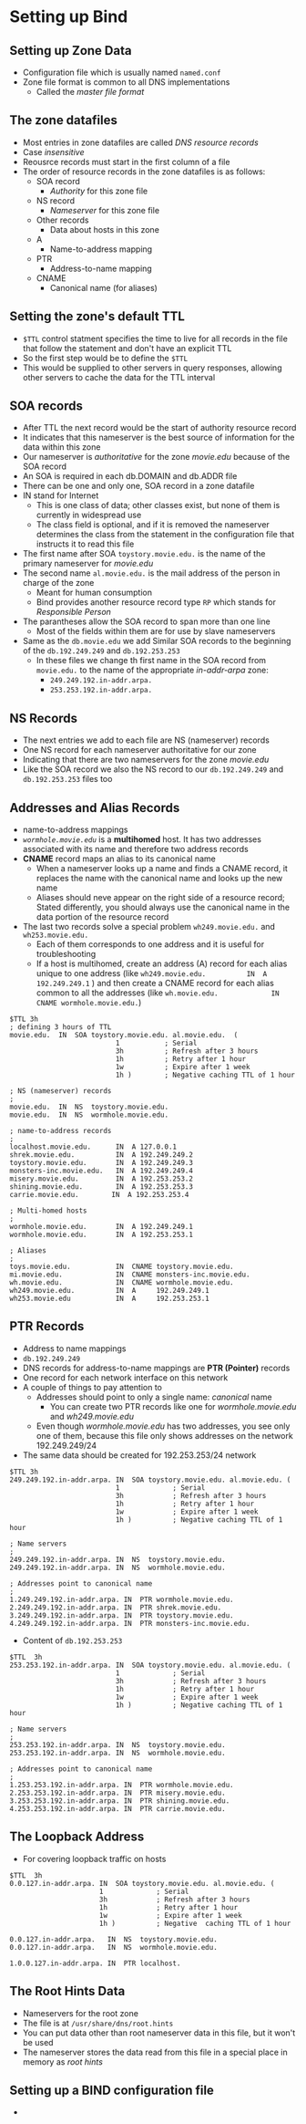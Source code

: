 # Setting up Bind

## Setting up Zone Data

- Configuration file which is usually named `named.conf`
- Zone file format is common to all DNS implementations
  - Called the *master file format*

## The zone datafiles

- Most entries in zone datafiles are called *DNS resource records*
- Case *insensitive*
- Reousrce records must start in the first column of a file
- The order of resource records in the zone datafiles is as follows:
  * SOA record
    - *Authority* for this zone file
  * NS record
    - *Nameserver* for this zone file
  * Other records
    - Data about hosts in this zone
  * A
    - Name-to-address mapping
  * PTR
    - Address-to-name mapping
  * CNAME
    - Canonical name (for aliases)

## Setting the zone's default TTL

- `$TTL` control statment specifies the time to live for all records in the file that follow the statement and don't have an explicit TTL
- So the first step would be to define the `$TTL`
- This would be supplied to other servers in query responses, allowing other servers to cache the data for the TTL interval

## SOA records

- After TTL the next record would be the start of authority resource record
- It indicates that this nameserver is the best source of information for the data within this zone
- Our nameserver is *authoritative* for the zone *movie.edu* because of the SOA record
- An SOA is required in each db.DOMAIN and db.ADDR file
- There can be one and only one, SOA record in a zone datafile
- IN stand for Internet
  - This is one class of data; other classes exist, but none of them is currently in widespread use
  - The class field is optional, and if it is removed the nameserver determines the class from the statement in the configuration file that instructs it to read this file
- The first name after SOA `toystory.movie.edu.` is the name of the primary nameserver for *movie.edu*
- The second name `al.movie.edu.` is the mail address of the person in charge of the zone
  - Meant for human consumption
  - Bind provides another resource record type `RP` which stands for *Responsible Person*
- The parantheses allow the SOA record to span more than one line
  - Most of the fields within them are for use by slave nameservers
- Same as the `db.movie.edu` we add Similar SOA records to the beginning of the `db.192.249.249` and `db.192.253.253`
  - In these files we change th first name in the SOA record from `movie.edu.` to the name of the appropriate *in-addr-arpa* zone:
    * `249.249.192.in-addr.arpa.`
    * `253.253.192.in-addr.arpa.`

## NS Records
- The next entries we add to each file are NS (nameserver) records
- One NS record for each nameserver authoritative for our zone
- Indicating that there are two nameservers for the zone *movie.edu*
- Like the SOA record we also the NS record to our `db.192.249.249` and `db.192.253.253` files too

## Addresses and Alias Records

- name-to-address mappings
- *`wormhole.movie.edu`* is a **multihomed** host. It has two addresses associated with its name and therefore two address records
- **CNAME** record maps an alias to its canonical name
  - When a nameserver looks up a name and finds a CNAME record, it replaces the name with the canonical name and looks up the new name
  - Aliases should neve appear on the right side of a resource record; Stated differently, you should always use the canonical name in the data portion of the resource record
- The last two records solve a special problem `wh249.movie.edu.` and `wh253.movie.edu.`
  - Each of them corresponds to one address and it is useful for troubleshooting
  - If a host is multihomed, create an address (A) record for each alias unique to one address (like `wh249.movie.edu.          IN  A     192.249.249.1` ) and then create a CNAME record for each alias common to all the addresses (like `wh.movie.edu.             IN  CNAME wormhole.movie.edu.`)

```bind
$TTL 3h                                                                         ; defining 3 hours of TTL
movie.edu.  IN  SOA toystory.movie.edu. al.movie.edu.  (
                          1           ; Serial
                          3h          ; Refresh after 3 hours
                          1h          ; Retry after 1 hour
                          1w          ; Expire after 1 week
                          1h )        ; Negative caching TTL of 1 hour

; NS (nameserver) records
;
movie.edu.  IN  NS  toystory.movie.edu.
movie.edu.  IN  NS  wormhole.movie.edu.

; name-to-address records
;
localhost.movie.edu.      IN  A 127.0.0.1
shrek.movie.edu.          IN  A 192.249.249.2
toystory.movie.edu.       IN  A 192.249.249.3
monsters-inc.movie.edu.   IN  A 192.249.249.4
misery.movie.edu.         IN  A 192.253.253.2
shining.movie.edu.        IN  A 192.253.253.3
carrie.movie.edu.        IN  A 192.253.253.4

; Multi-homed hosts
;
wormhole.movie.edu.       IN  A 192.249.249.1
wormhole.movie.edu.       IN  A 192.253.253.1

; Aliases
;
toys.movie.edu.           IN  CNAME toystory.movie.edu.
mi.movie.edu.             IN  CNAME monsters-inc.movie.edu.
wh.movie.edu.             IN  CNAME wormhole.movie.edu.
wh249.movie.edu.          IN  A     192.249.249.1
wh253.movie.edu           IN  A     192.253.253.1
```

## PTR Records

- Address to name mappings
- `db.192.249.249`
- DNS records for address-to-name mappings are **PTR (Pointer)** records
- One record for each network interface on this network
- A couple of things to pay attention to
  * Addresses should point to only a single name: *canonical* name
    * You can create two PTR records like one for *wormhole.movie.edu* and *wh249.movie.edu*
  * Even though *wormhole.movie.edu* has two addresses, you see only one of them, because this file only shows addresses on the network 192.249.249/24
- The same data should be created for 192.253.253/24 network

```bind
$TTL 3h
249.249.192.in-addr.arpa. IN  SOA toystory.movie.edu. al.movie.edu. (
                          1             ; Serial
                          3h            ; Refresh after 3 hours
                          1h            ; Retry after 1 hour
                          1w            ; Expire after 1 week
                          1h )          ; Negative caching TTL of 1 hour

; Name servers
;
249.249.192.in-addr.arpa. IN  NS  toystory.movie.edu.
249.249.192.in-addr.arpa. IN  NS  wormhole.movie.edu.

; Addresses point to canonical name
;
1.249.249.192.in-addr.arpa. IN  PTR wormhole.movie.edu.
2.249.249.192.in-addr.arpa. IN  PTR shrek.movie.edu.
3.249.249.192.in-addr.arpa. IN  PTR toystory.movie.edu.
4.249.249.192.in-addr.arpa. IN  PTR monsters-inc.movie.edu.
```

- Content of `db.192.253.253`

```bind
$TTL  3h
253.253.192.in-addr.arpa. IN  SOA toystory.movie.edu. al.movie.edu. (
                          1             ; Serial
                          3h            ; Refresh after 3 hours
                          1h            ; Retry after 1 hour
                          1w            ; Expire after 1 week
                          1h )          ; Negative caching TTL of 1 hour

; Name servers
;
253.253.192.in-addr.arpa. IN  NS  toystory.movie.edu.
253.253.192.in-addr.arpa. IN  NS  wormhole.movie.edu.

; Addresses point to canonical name
;
1.253.253.192.in-addr.arpa. IN  PTR wormhole.movie.edu.
2.253.253.192.in-addr.arpa. IN  PTR misery.movie.edu.
3.253.253.192.in-addr.arpa. IN  PTR shining.movie.edu.
4.253.253.192.in-addr.arpa. IN  PTR carrie.movie.edu.
```

## The Loopback Address

- For covering loopback traffic on hosts

```bind
$TTL  3h
0.0.127.in-addr.arpa. IN  SOA toystory.movie.edu. al.movie.edu. (
                      1             ; Serial
                      3h            ; Refresh after 3 hours
                      1h            ; Retry after 1 hour
                      1w            ; Expire after 1 week
                      1h )          ; Negative  caching TTL of 1 hour

0.0.127.in-addr.arpa.   IN  NS  toystory.movie.edu.
0.0.127.in-addr.arpa.   IN  NS  wormhole.movie.edu.

1.0.0.127.in-addr.arpa. IN  PTR localhost.
```

## The **Root Hints** Data

- Nameservers for the root zone
- The file is at `/usr/share/dns/root.hints`
- You can put data other than root nameserver data in this file, but it won't be used
- The nameserver stores the data read from this file in a special place in memory as *root hints*

## Setting up a BIND configuration file

-
